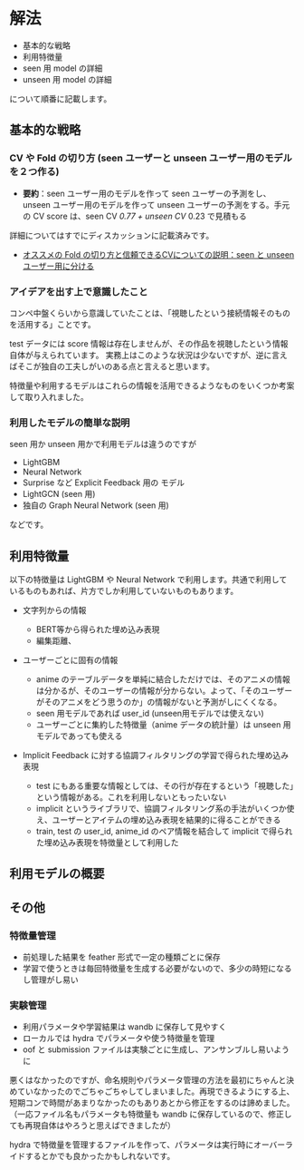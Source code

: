 # 解法

- 基本的な戦略
- 利用特徴量
- seen 用 model の詳細
- unseen 用 model の詳細

について順番に記載します。

## 基本的な戦略

### CV や Fold の切り方 (seen ユーザーと unseen ユーザー用のモデルを２つ作る)

- **要約**：seen ユーザー用のモデルを作って seen ユーザーの予測をし、unseen ユーザー用のモデルを作って unseen ユーザーの予測をする。手元の CV score は、seen CV *0.77 + unseen CV* 0.23 で見積もる

詳細についてはすでにディスカッションに記載済みです。

- [オススメの Fold の切り方と信頼できるCVについての説明：seen と unseen ユーザー用に分ける](https://www.guruguru.science/competitions/21/discussions/3e3f5be8-7414-439a-b79f-f3d7e004d920/)

### アイデアを出す上で意識したこと

コンペ中盤くらいから意識していたことは、「視聴したという接続情報そのものを活用する」ことです。

test データには score 情報は存在しませんが、その作品を視聴したという情報自体が与えられています。
実務上はこのような状況は少ないですが、逆に言えばそこが独自の工夫しがいのある点と言えると思います。

特徴量や利用するモデルはこれらの情報を活用できるようなものをいくつか考案して取り入れました。

### 利用したモデルの簡単な説明

seen 用か unseen 用かで利用モデルは違うのですが

- LightGBM
- Neural Network
- Surprise など Explicit Feedback 用の モデル
- LightGCN (seen 用)
- 独自の Graph Neural Network (seen 用)

などです。

## 利用特徴量

以下の特徴量は LightGBM や Neural Network で利用します。共通で利用しているものもあれば、片方でしか利用していないものもあります。

- 文字列からの情報
  - BERT等から得られた埋め込み表現
  - 編集距離、

- ユーザーごとに固有の情報
  - anime のテーブルデータを単純に結合しただけでは、そのアニメの情報は分かるが、そのユーザーの情報が分からない。よって、「そのユーザーがそのアニメをどう思うのか」の情報がないと予測がしにくくなる。
  - seen 用モデルであれば user_id (unseen用モデルでは使えない)
  - ユーザーごとに集約した特徴量（anime データの統計量）は unseen 用モデルであっても使える
- Implicit Feedback に対する協調フィルタリングの学習で得られた埋め込み表現
  - test にもある重要な情報としては、その行が存在するという「視聴した」という情報がある。これを利用しないともったいない
  - implicit というライブラリで、協調フィルタリング系の手法がいくつか使え、ユーザーとアイテムの埋め込み表現を結果的に得ることができる
  - train, test の user_id, anime_id のペア情報を結合して implicit で得られた埋め込み表現を特徴量として利用した

## 利用モデルの概要

## その他

### 特徴量管理

- 前処理した結果を feather 形式で一定の種類ごとに保存
- 学習で使うときは毎回特徴量を生成する必要がないので、多少の時短になるし管理がし易い

### 実験管理

- 利用パラメータや学習結果は wandb に保存して見やすく
- ローカルでは hydra でパラメータや使う特徴量を管理
- oof と submission ファイルは実験ごとに生成し、アンサンブルし易いように

悪くはなかったのですが、命名規則やパラメータ管理の方法を最初にちゃんと決めていなかったのでごちゃごちゃしてしまいました。再現できるようにする上、短期コンで時間があまりなかったのもありあとから修正をするのは諦めました。（一応ファイル名もパラメータも特徴量も wandb に保存しているので、修正しても再現自体はやろうと思えばできましたが）

hydra で特徴量を管理するファイルを作って、パラメータは実行時にオーバーライドするとかでも良かったかもしれないです。

